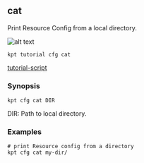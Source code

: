 ## cat

Print Resource Config from a local directory.

![alt text][tutorial]

    kpt tutorial cfg cat

[tutorial-script]

### Synopsis

    kpt cfg cat DIR

  DIR:
    Path to local directory.

### Examples

    # print Resource config from a directory
    kpt cfg cat my-dir/

### 

[tutorial]: https://storage.googleapis.com/kpt-dev/docs/cfg-cat.gif "kpt cfg cat"
[tutorial-script]: ../gifs/cfg-cat.sh
